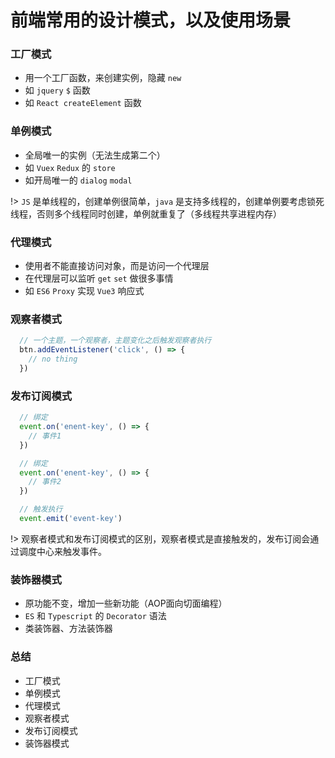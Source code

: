 # 前端常用的设计模式，以及使用场景

### 工厂模式
- 用一个工厂函数，来创建实例，隐藏 `new`
- 如 `jquery` `$` 函数
- 如 `React createElement` 函数

### 单例模式
- 全局唯一的实例（无法生成第二个）
- 如 `Vuex` `Redux` 的 `store`
- 如开局唯一的 `dialog` `modal`

!> `JS` 是单线程的，创建单例很简单，`java` 是支持多线程的，创建单例要考虑锁死线程，否则多个线程同时创建，单例就重复了（多线程共享进程内存）

### 代理模式
- 使用者不能直接访问对象，而是访问一个代理层
- 在代理层可以监听 `get` `set` 做很多事情
- 如 `ES6` `Proxy` 实现 `Vue3` 响应式
 
### 观察者模式

```js
  // 一个主题，一个观察者，主题变化之后触发观察者执行
  btn.addEventListener('click', () => {
    // no thing
  })
```

### 发布订阅模式

```js
  // 绑定
  event.on('enent-key', () => {
    // 事件1
  })

  // 绑定
  event.on('enent-key', () => {
    // 事件2
  })

  // 触发执行
  event.emit('event-key')
```

!> 观察者模式和发布订阅模式的区别，观察者模式是直接触发的，发布订阅会通过调度中心来触发事件。

### 装饰器模式
- 原功能不变，增加一些新功能（AOP面向切面编程）
- `ES` 和 `Typescript` 的 `Decorator` 语法
- 类装饰器、方法装饰器

### 总结
- 工厂模式
- 单例模式
- 代理模式
- 观察者模式
- 发布订阅模式
- 装饰器模式
